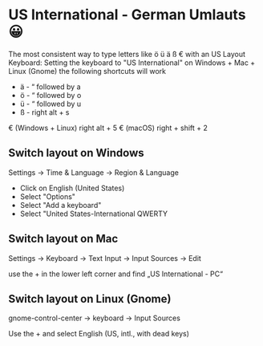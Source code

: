 # US International - German Umlauts 😀
The most consistent way to type letters like ö ü ä ß € with an US Layout Keyboard:
Setting the keyboard to "US International" on Windows + Mac + Linux (Gnome) the following shortcuts will work

- ä - “ followed by a 
- ö - “ followed by o
- ü - “ followed by u
- ß - right alt + s

€ (Windows + Linux) right alt + 5
€ (macOS) right + shift + 2

## Switch layout on Windows
Settings -> Time & Language -> Region & Language

- Click on English (United States) 
- Select "Options"
- Select "Add a keyboard"
- Select "United States-International QWERTY

## Switch layout on Mac
Settings -> Keyboard -> Text Input -> Input Sources -> Edit

use the + in the lower left corner and find „US International - PC“

## Switch layout on Linux (Gnome)
gnome-control-center -> keyboard -> Input Sources

Use the + and select English (US, intl., with dead  keys)
